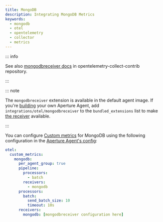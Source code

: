 ```yaml
---
title: MongoDB
description: Integrating MongoDB Metrics
keywords:
  - mongodb
  - otel
  - opentelemetry
  - collector
  - metrics
---
```


::: info

See also [mongodbreceiver docs][receiver] in opentelemetry-collect-contrib
repository.

:::

::: note

The `mongodbreceiver` extension is available in the default agent image. If
you're [building][build] your own Aperture Agent, add
`integrations/otel/mongodbreceiver` to the `bundled_extensions` list to make
[the receiver][receiver] available.

:::

You can configure [Custom metrics][custom-metrics] for MongoDB using the
following configuration in the [Aperture Agent's config][agent-config]:

```yaml
otel:
  custom_metrics:
    mongodb:
      per_agent_group: true
      pipeline:
        processors:
          - batch
        receivers:
          - mongodb
      processors:
        batch:
          send_batch_size: 10
          timeout: 10s
      receivers:
        mongodb: [mongodbreceiver configuration here]
```

[build]: /reference/aperturectl/build/agent/agent.md
[receiver]:
  https://github.com/open-telemetry/opentelemetry-collector-contrib/tree/main/receiver/mongodbreceiver
[custom-metrics]: /reference/configuration/agent.md#custom-metrics-config
[agent-config]: /reference/configuration/agent.md#agent-o-t-e-l-config
